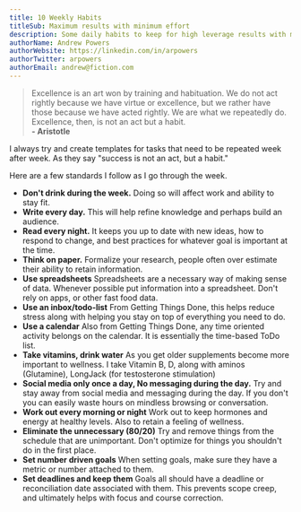 ```yaml
---
title: 10 Weekly Habits
titleSub: Maximum results with minimum effort
description: Some daily habits to keep for high leverage results with minimum effort
authorName: Andrew Powers
authorWebsite: https://linkedin.com/in/arpowers
authorTwitter: arpowers
authorEmail: andrew@fiction.com
---
```


> Excellence is an art won by training and habituation. We do not act rightly because we have virtue or excellence, but we rather have those because we have acted rightly. We are what we repeatedly do. Excellence, then, is not an act but a habit. <br>**- Aristotle**

I always try and create templates for tasks that need to be repeated week after week. As they say "success is not an act, but a habit."

Here are a few standards I follow as I go through the week.

- **Don't drink during the week.** Doing so will affect work and ability to stay fit.
- **Write every day.** This will help refine knowledge and perhaps build an audience.
- **Read every night.** It keeps you up to date with new ideas, how to respond to change, and best practices for whatever goal is important at the time.
- **Think on paper.** Formalize your research, people often over estimate their ability to retain information.
- **Use spreadsheets** Spreadsheets are a necessary way of making sense of data. Whenever possible put information into a spreadsheet. Don't rely on apps, or other fast food data.
- **Use an inbox/todo-list** From Getting Things Done, this helps reduce stress along with helping you stay on top of everything you need to do.
- **Use a calendar** Also from Getting Things Done, any time oriented activity belongs on the calendar. It is essentially the time-based ToDo list.
- **Take vitamins, drink water** As you get older supplements become more important to wellness. I take Vitamin B, D, along with aminos (Glutamine), LongJack (for testosterone stimulation)
- **Social media only once a day, No messaging during the day.** Try and stay away from social media and messaging during the day. If you don't you can easily waste hours on mindless browsing or conversation.
- **Work out every morning or night** Work out to keep hormones and energy at healthy levels. Also to retain a feeling of wellness.
- **Eliminate the unnecessary (80/20)** Try and remove things from the schedule that are unimportant. Don't optimize for things you shouldn't do in the first place.
- **Set number driven goals** When setting goals, make sure they have a metric or number attached to them.
- **Set deadlines and keep them** Goals all should have a deadline or reconciliation date associated with them. This prevents scope creep, and ultimately helps with focus and course correction.
